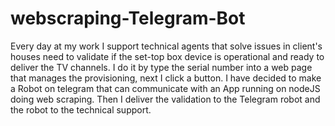 # webscraping-Telegram-Bot
Every day at my work I support technical agents that solve issues in client's houses need to validate if the set-top box device is operational and ready to deliver the TV channels.  I do it by type the serial number into a web page that manages the provisioning, next I click a button. I have decided to make a Robot on telegram that can communicate with an App running on nodeJS doing web scraping.  Then I deliver the validation to the Telegram robot and the robot to the technical support.
